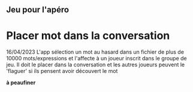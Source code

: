 ## Jeu pour l'apéro
# Placer mot dans la conversation
16/04/2023
L'app sélection un mot au hasard dans un fichier de plus de 10000 mots/expressions et l'affecte à un joueur inscrit dans le groupe de jeu.
Il doit le placer dans la conversation et les autres joueurs peuvent le 'flaguer' si ils pensent avoir découvert le mot

**à peaufiner**
